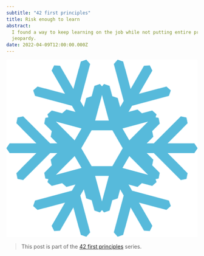 ```yaml
---
subtitle: "42 first principles"
title: Risk enough to learn
abstract:
  I found a way to keep learning on the job while not putting entire projects in
  jeopardy.
date: 2022-04-09T12:00:00.000Z
---
```


[![Snowflake: Risk enough to learn](../../media/42-first-principles/snowflake-risk-enough.svg)](https://coderbyheart.github.io/snowflake/#199:300,210:142,250:159,407:304,408:248)

> This post is part of the [42 first principles](/42-first-principles) series.
